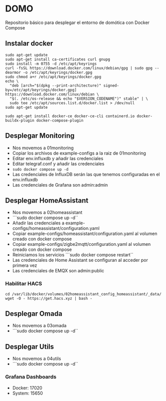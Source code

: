 # DOMO
Repositorio básico para desplegar el entorno de domótica con Docker Compose


## Instalar docker

```
sudo apt-get update
sudo apt-get install ca-certificates curl gnupg
sudo install -m 0755 -d /etc/apt/keyrings
curl -fsSL https://download.docker.com/linux/debian/gpg | sudo gpg --dearmor -o /etc/apt/keyrings/docker.gpg
sudo chmod a+r /etc/apt/keyrings/docker.gpg
echo \
  "deb [arch="$(dpkg --print-architecture)" signed-by=/etc/apt/keyrings/docker.gpg] https://download.docker.com/linux/debian \
  "$(. /etc/os-release && echo "$VERSION_CODENAME")" stable" | \
  sudo tee /etc/apt/sources.list.d/docker.list > /dev/null
sudo apt-get update

sudo apt-get install docker-ce docker-ce-cli containerd.io docker-buildx-plugin docker-compose-plugin
```

## Desplegar Monitoring
* Nos movemos a 01monitoring
* Copiar los archivos de example-configs a la raiz de 01monitoring
* Editar env.influxdb y añadir las credenciales
* Editar telegraf.conf y añadir las credenciales
* ```sudo docker compose up -d```
* Las credenciales de InfluxDB serán las que tenemos configuradas en el env.influxdb
* Las credenciales de Grafana son admin:admin

## Desplegar HomeAssistant
* Nos movemos a 02homeassistant
* ```sudo docker compose up -d``
* Añadir las credenciales a example-configs/homeassistant/configuration.yaml
* Copiar example-configs/homeassistant/configuration.yaml al volumen creado con docker compose
* Copiar example-configs/zigbe2mqtt/configuration.yaml al volumen creado con docker compose
* Reiniciamos los servicios ```sudo docker compose restart``
* Las credenciales de Home Assistant se configuran al acceder por primera vez
* Las credenciales de EMQX son admin:public

### Habilitar HACS

```
cd /var/lib/docker/volumes/02homeassistant_config_homeassistant/_data/
wget -O - https://get.hacs.xyz | bash -
```

## Desplegar Omada
* Nos movemos a 03omada
* ```sudo docker compose up -d``

## Desplegar Utils
* Nos movemos a 04utils
* ```sudo docker compose up -d``

### Grafana Dashboards
* Docker: 17020
* System: 15650